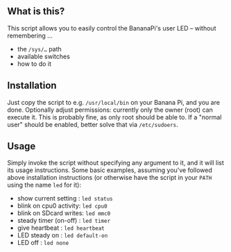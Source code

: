 ## What is this?
This script allows you to easily control the BananaPi's user LED – without
remembering …

* the `/sys/…` path
* available switches
* how to do it


## Installation
Just copy the script to e.g. `/usr/local/bin` on your Banana Pi, and you are
done. Optionally adjust permissions: currently only the owner (root) can
execute it. This is probably fine, as only root should be able to. If a
"normal user" should be enabled, better solve that via `/etc/sudoers`.


## Usage
Simply invoke the script without specifying any argument to it, and it will
list its usage instructions. Some basic examples, assuming you've followed
above installation instructions (or otherwise have the script in your `PATH`
using the name `led` for it):

* show current setting  : `led status`
* blink on cpu0 activity: `led cpu0`
* blink on SDcard writes: `led mmc0`
* steady timer (on-off) : `led timer`
* give heartbeat        : `led heartbeat`
* LED steady on         : `led default-on`
* LED off               : `led none`
